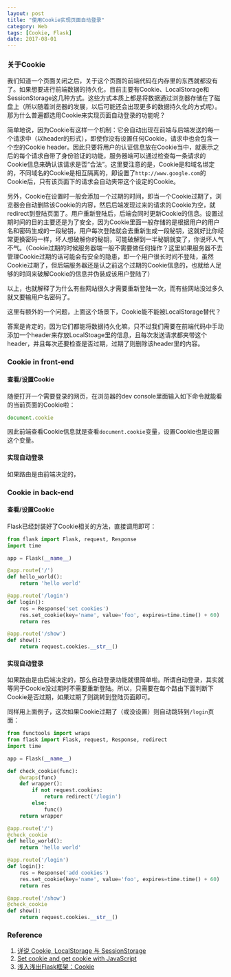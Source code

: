 ```yaml
---
layout: post
title: "使用Cookie实现页面自动登录"
category: Web
tags: [Cookie, Flask]
date: 2017-08-01
---
```


### 关于Cookie

我们知道一个页面关闭之后，关于这个页面的前端代码在内存里的东西就都没有了。如果想要进行前端数据的持久化，目前主要有Cookie、LocalStorage和SessionStorage这几种方式。这些方式本质上都是将数据通过浏览器存储在了磁盘上（所以随着浏览器的发展，以后可能还会出现更多的数据持久化的方式呢）。那为什么普遍都选用Cookie来实现页面自动登录的功能呢？

简单地说，因为Cookie有这样一个机制：它会自动出现在前端与后端发送的每一个请求中（以header的形式），即使你没有设置任何Cookie，请求中也会包含一个空的Cookie header。因此只要将用户的认证信息放在Cookie当中，就表示之后的每个请求自带了身份验证的功能，服务器端可以通过检查每一条请求的Cookie信息来确认该请求是否“合法”。这里要注意的是，Cookie是和域名绑定的，不同域名的Cookie是相互隔离的，即设置了`http://www.google.com`的Cookie后，只有该页面下的请求会自动夹带这个设定的Cookie。

另外，Cookie在设置时一般会添加一个过期的时间，即当一个Cookie过期了，浏览器会自动删除该Cookie的内容，然后后端发现过来的请求的Cookie为空，就redirect到登陆页面了。用户重新登陆后，后端会同时更新Cookie的信息。设置过期时间的目的主要还是为了安全，因为Cookie里面一般存储的是根据用户的用户名和密码生成的一段秘钥，用户每次登陆就会去重新生成一段秘钥，这就好比你经常更换密码一样，坏人想破解你的秘钥，可能破解到一半秘钥就变了，你说坏人气不气。（Cookie过期的时候服务器端一般不需要做任何操作？这里如果服务器不去管理Cookie过期的话可能会有安全的隐患，即一个用户很长时间不登陆，虽然Cookie过期了，但后端服务器还是认之前这个过期的Cookie信息的，也就给人足够的时间来破解Cookie的信息并伪装成该用户登陆了）

以上，也就解释了为什么有些网站很久才需要重新登陆一次，而有些网站没过多久就又要输用户名密码了。

<!--break-->

这里有额外的一个问题，上面这个场景下，Cookie能不能被LocalStorage替代？

答案是肯定的，因为它们都能将数据持久化嘛，只不过我们需要在前端代码中手动添加一个header来存放LocalStoage里的信息，且每次发送请求都夹带这个header，并且每次还要检查是否过期，过期了则删除该header里的内容。

### Cookie in front-end

#### 查看/设置Cookie

随便打开一个需要登录的网页，在浏览器的dev console里面输入如下命令就能看的当前页面的Cookie啦：

```javascript
document.cookie
```

因此前端查看Cookie信息就是查看`document.cookie`变量，设置Cookie也是设置这个变量。

#### 实现自动登录

如果路由是由前端决定的，

### Cookie in back-end

#### 查看/设置Cookie

Flask已经封装好了Cookie相关的方法，直接调用即可：

```python
from flask import Flask, request, Response
import time

app = Flask(__name__)

@app.route('/')
def hello_world():
    return 'hello world'

@app.route('/login')
def login():
    res = Response('set cookies')
    res.set_cookie(key='name', value='foo', expires=time.time() + 60)
    return res

@app.route('/show')
def show():
    return request.cookies.__str__()
```

#### 实现自动登录

如果路由是由后端决定的，那么自动登录功能就很简单啦。所谓自动登录，其实就等同于Cookie没过期时不需要重新登陆。所以，只需要在每个路由下面判断下Cookie是否过期，如果过期了则跳转到登陆页面即可。

同样用上面例子，这次如果Cookie过期了（或没设置）则自动跳转到`/login`页面：

```python
from functools import wraps
from flask import Flask, request, Response, redirect
import time

app = Flask(__name__)

def check_cookie(func):
    @wraps(func)
    def wrapper():
        if not request.cookies:
            return redirect('/login')
        else:
            func()
    return wrapper

@app.route('/')
@check_cookie
def hello_world():
    return 'hello world'

@app.route('/login')
def login():
    res = Response('add cookies')
    res.set_cookie(key='name', value='foo', expires=time.time() + 60)
    return res

@app.route('/show')
@check_cookie
def show():
    return request.cookies.__str__()
```

### Reference

1. [详说 Cookie, LocalStorage 与 SessionStorage](http://jerryzou.com/posts/cookie-and-web-storage/)
2. [Set cookie and get cookie with JavaScript](https://stackoverflow.com/questions/14573223/set-cookie-and-get-cookie-with-javascript)
3. [浅入浅出Flask框架：Cookie](http://www.letiantian.me/2014-06-28-flask-cookie/)